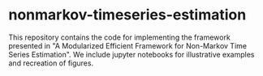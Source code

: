 # nonmarkov-timeseries-estimation

This repository contains the code for implementing the framework presented in "A Modularized Efficient Framework for Non-Markov Time Series Estimation". We include jupyter notebooks for illustrative examples and recreation of figures.
